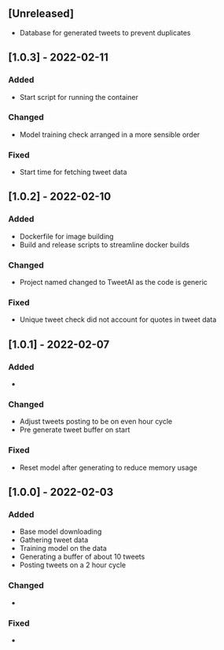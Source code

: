 ## [Unreleased]

- Database for generated tweets to prevent duplicates

## [1.0.3] - 2022-02-11

### Added
- Start script for running the container

### Changed
- Model training check arranged in a more sensible order

### Fixed
- Start time for fetching tweet data

## [1.0.2] - 2022-02-10

### Added
- Dockerfile for image building
- Build and release scripts to streamline docker builds

### Changed
- Project named changed to TweetAI as the code is generic

### Fixed
- Unique tweet check did not account for quotes in tweet data

## [1.0.1] - 2022-02-07

### Added
-

### Changed
- Adjust tweets posting to be on even hour cycle
- Pre generate tweet buffer on start

### Fixed
- Reset model after generating to reduce memory usage

## [1.0.0] - 2022-02-03

### Added
- Base model downloading
- Gathering tweet data
- Training model on the data
- Generating a buffer of about 10 tweets
- Posting tweets on a 2 hour cycle

### Changed
-

### Fixed
-
